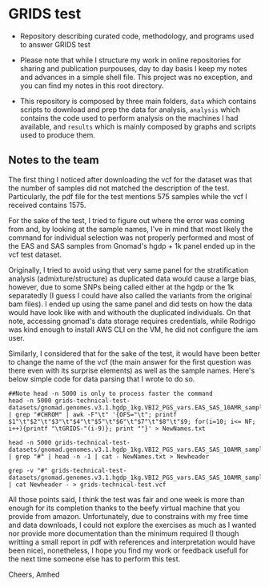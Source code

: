 # GRIDS test
- Repository describing curated code, methodology, and programs used to answer GRIDS test

- Please note that while I structure my work in online repositories for sharing and publication purpouses, day to day basis I keep my notes and advances in a simple shell file. This project was no exception, and you can find my notes in this root directory.

- This repository is composed by three main folders, `data` which contains scripts to download and prep the data for analysis, `analysis` which contains the code used to perform analysis on the machines I had available, and `results` which is mainly composed by graphs and scripts used to produce them.

## Notes to the team
The first thing I noticed after downloading the vcf for the dataset was that the number of samples did not matched the description of the test. Particularly, the pdf file for the test mentions 575 samples while the vcf I received contains 1575. 

For the sake of the test, I tried to figure out where the error was coming from and, by looking at the sample names, I've in mind that most likely the command for individual selection was not properly performed and most of the EAS and SAS samples from Gnomad's hgdp + 1k panel ended up in the vcf test dataset. 

Originally, I tried to avoid using that very same panel for the stratification analysis (admixture/structure) as duplicated data would cause  a large bias, however, due to some SNPs being called either at the hgdp or the 1k separatedly (I guess I could have also called the variants from the original bam files). I ended up using the same panel and did tests on how the data would have look like with and withouth the duplicated individuals. On that note, accessing gnomad's data storage requires credentials, while Rodrigo was kind enough to install AWS CLI on the VM, he did not configure the iam user.

Similarly, I considered that for the sake of the test, it would have been better to change the name of the vcf (the main answer for the first question was there even with its surprise elements) as well as the sample names. Here's below simple code for data parsing that I wrote to do so.

```
##Note head -n 5000 is only to process faster the command 
head -n 5000 grids-technical-test-datasets/gnomad.genomes.v3.1.hgdp_1kg.VBI2_PGS_vars.EAS_SAS_10AMR_samples.dense.vcf | grep "#CHROM" | awk -F"\t" '{OFS="\t"; printf $1"\t"$2"\t"$3"\t"$4"\t"$5"\t"$6"\t"$7"\t"$8"\t"$9; for(i=10; i<= NF; i++){printf "\tGRIDS-"(i-9)}; print ""}' > NewNames.txt

head -n 5000 grids-technical-test-datasets/gnomad.genomes.v3.1.hgdp_1kg.VBI2_PGS_vars.EAS_SAS_10AMR_samples.dense.vcf | grep "#" | head -n -1 | cat - NewNames.txt > Newheader

grep -v "#" grids-technical-test-datasets/gnomad.genomes.v3.1.hgdp_1kg.VBI2_PGS_vars.EAS_SAS_10AMR_samples.dense.vcf | cat Newheader - > grids-technical-test.vcf
```
All those points said, I think the test was fair and one week is more than enough for its completion thanks to the beefy virtual machine that you provide from amazon. Unfortunately, due to constrains with my free time and data downloads, I could not explore the exercises as much as I wanted nor provide more documentation than the minimum required (I though writting a small report in pdf with references and interpretation would have been nice), nonetheless, I hope you find my work or feedback usefull for the next time someone else has to perform this test.

Cheers,
Amhed
